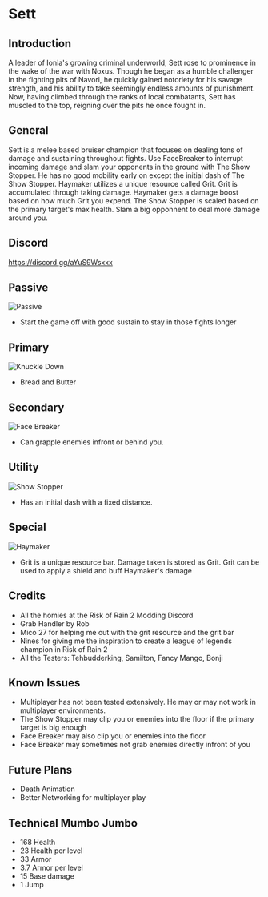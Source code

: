 # Sett

## Introduction
A leader of Ionia's growing criminal underworld, Sett rose to prominence in the wake of the war with Noxus. Though he began as a humble challenger in the fighting pits of Navori, he quickly gained notoriety for his savage strength, and his ability to take seemingly endless amounts of punishment. Now, having climbed through the ranks of local combatants, Sett has muscled to the top, reigning over the pits he once fought in.

## General
Sett is a melee based bruiser champion that focuses on dealing tons of damage and sustaining throughout fights. Use FaceBreaker to interrupt incoming damage and slam your opponents in the ground with The Show Stopper. He has no good mobility early on except the initial dash of The Show Stopper. Haymaker utilizes a unique resource called Grit. Grit is accumulated through taking damage. Haymaker gets a damage boost based on how much Grit you expend. The Show Stopper is scaled based on the primary target's max health. Slam a big opponnent to deal more damage around you.

## Discord
https://discord.gg/aYuS9Wsxxx
 
 ## Passive
![Passive](https://user-images.githubusercontent.com/7343912/132110165-93e1bc81-5dc4-4a44-af1f-373a7a6fbdcc.png)
* Start the game off with good sustain to stay in those fights longer

 ## Primary
![Knuckle Down](https://user-images.githubusercontent.com/7343912/132110163-bdda3595-dab5-426a-897a-2bc12ff95898.png)
 * Bread and Butter

 ## Secondary
 ![Face Breaker](https://user-images.githubusercontent.com/7343912/132110159-06720eaf-7c82-4df9-b7cf-9c23daff491f.png)
 * Can grapple enemies infront or behind you.

## Utility
![Show Stopper](https://user-images.githubusercontent.com/7343912/132110170-d8f6869e-f2a0-49e2-9f82-9566a546c3c1.png)
	
* Has an initial dash with a fixed distance.

## Special 
![Haymaker](https://user-images.githubusercontent.com/7343912/132110173-c96efabb-1451-4e48-935e-a54e986c9079.png)
* Grit is a unique resource bar. Damage taken is stored as Grit. Grit can be used to apply a shield and buff Haymaker's damage

## Credits
* All the homies at the Risk of Rain 2 Modding Discord
* Grab Handler by Rob
* Mico 27 for helping me out with the grit resource and the grit bar
* Nines for giving me the inspiration to create a league of legends champion in Risk of Rain 2
* All the Testers: Tehbudderking, Samilton, Fancy Mango, Bonji

## Known Issues
* Multiplayer has not been tested extensively. He may or may not work in multiplayer environments. 
* The Show Stopper may clip you or enemies into the floor if the primary target is big enough
* Face Breaker may also clip you or enemies into the floor
* Face Breaker may sometimes not grab enemies directly infront of you

## Future Plans
* Death Animation
* Better Networking for multiplayer play

## Technical Mumbo Jumbo
* 168 Health
* 23 Health per level
* 33 Armor
* 3.7 Armor per level
* 15 Base damage
* 1 Jump
